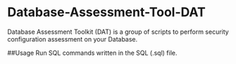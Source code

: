 # Database-Assessment-Tool-DAT

Database Assessment Toolkit (DAT) is a group of scripts to perform security configuration assessment on your Database.


##Usage
Run SQL commands written in the SQL (.sql) file. 
